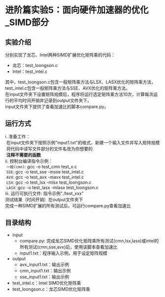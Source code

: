 # 进阶篇实验5：面向硬件加速器的优化_SIMD部分
## 实验介绍
分别实现了龙芯、Intel两种SIMD扩展优化矩阵乘的代码：  
- 龙芯：test_loongson.c  
- Intel：test_intel.c  

其中，test_loongson.c包含一般矩阵乘方法与LSX、LASX优化的矩阵乘方法，test_intel.c包含一般矩阵乘方法与SSE、AVX优化的矩阵乘方法。  
在input文件夹下设置矩阵规模后，程序将运行选定矩阵乘方法10次，计算每次运行的平均时间开销并记录到output文件夹下。  
input文件夹下提供了查看加速比的脚本compare.py。  

## 运行方式 
i. 准备工作：  
&nbsp;在input文件夹下按照示例"input1.txt"的格式，新建一个输入文件并写入矩阵规模   
&nbsp;将代码中读写文件部分的文件名改为你想要的  
&nbsp;**注释不需要的函数**  
ii. 控制台编译指令示例：  
&nbsp;`一般(cmn)`: gcc -o test_cmn test_x.c  
&nbsp;`SSE`: gcc -o test_sse -msse test_intel.c  
&nbsp;`AVX`: gcc -o test_avx -mavx test_intel.c  
&nbsp;`LSX`: gcc -o test_lsx -mlsx test_loongson.c  
&nbsp;`LASX`: gcc -o test_lasx -mlasx test_loongson.c  
iii. 运行可执行文件: 指令示例"./test_xxx"  
测试结果（时间开销）在output文件夹下  
完成一种SIMD扩展的所有测试后，可运行compare.py查看加速比  

## 目录结构
- input
  - compare.py: 完成龙芯SIMD优化矩阵乘所有测试(cmn,lsx,lasx)或intel的所有测试(cmn,sse,avx)后，使用该脚本查看加速比
  - input1.txt：程序输入示例，用于设定矩阵规模
- output
  - avx_input1.txt：输出示例
  - cmn_input1.txt：输出示例
  - sse_input1.txt：输出示例
- test_intel.c：Intel SIMD优化矩阵乘
- test_loongson.c：龙芯SIMD优化矩阵乘

